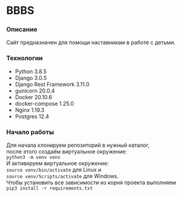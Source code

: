 # BBBS
### Описание
Сайт предназначен для помощи наставникам в работе с детьми.
### Технологии
- Python 3.8.5
- Django 3.0.5
- Django Rest Framework 3.11.0
- gunicorn 20.0.4
- Docker 20.10.6
- docker-compose 1.25.0
- Nginx 1.19.3
- Postgres 12.4
### Начало работы
Для начала клонируем репозиторий в нужный каталог,  
после этого создаём виртуальное окружение:  
```python3 -m venv venv```  
И активируем виртуальное окружение:  
```source venv/bin/activate``` для Linux и  
```source venv/Scripts/activate``` для Windows.  
Чтобы установить все зависимости из корня проекта выполняем  
```pip3 install -r requirements.txt```  
